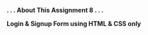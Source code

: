 <b> . . . About This Assignment 8  . . . </b> <br>

<b>Login & Signup Form using HTML & CSS only</b> <br>

